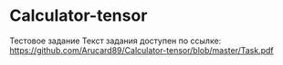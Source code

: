 # Calculator-tensor
Тестовое задание
Текст задания доступен по ссылке: https://github.com/Arucard89/Calculator-tensor/blob/master/Task.pdf
